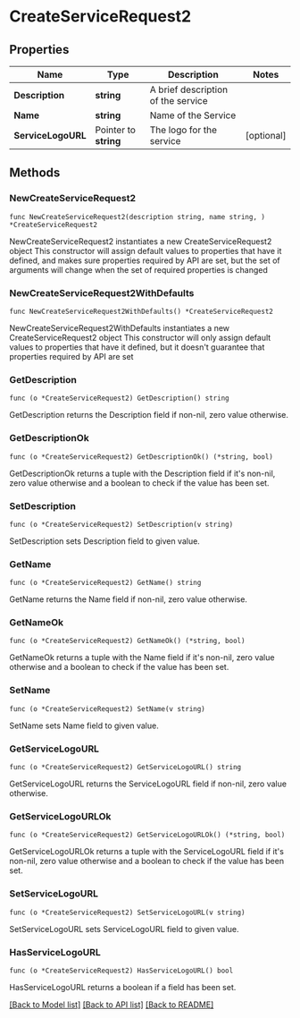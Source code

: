 # CreateServiceRequest2

## Properties

Name | Type | Description | Notes
------------ | ------------- | ------------- | -------------
**Description** | **string** | A brief description of the service | 
**Name** | **string** | Name of the Service | 
**ServiceLogoURL** | Pointer to **string** | The logo for the service | [optional] 

## Methods

### NewCreateServiceRequest2

`func NewCreateServiceRequest2(description string, name string, ) *CreateServiceRequest2`

NewCreateServiceRequest2 instantiates a new CreateServiceRequest2 object
This constructor will assign default values to properties that have it defined,
and makes sure properties required by API are set, but the set of arguments
will change when the set of required properties is changed

### NewCreateServiceRequest2WithDefaults

`func NewCreateServiceRequest2WithDefaults() *CreateServiceRequest2`

NewCreateServiceRequest2WithDefaults instantiates a new CreateServiceRequest2 object
This constructor will only assign default values to properties that have it defined,
but it doesn't guarantee that properties required by API are set

### GetDescription

`func (o *CreateServiceRequest2) GetDescription() string`

GetDescription returns the Description field if non-nil, zero value otherwise.

### GetDescriptionOk

`func (o *CreateServiceRequest2) GetDescriptionOk() (*string, bool)`

GetDescriptionOk returns a tuple with the Description field if it's non-nil, zero value otherwise
and a boolean to check if the value has been set.

### SetDescription

`func (o *CreateServiceRequest2) SetDescription(v string)`

SetDescription sets Description field to given value.


### GetName

`func (o *CreateServiceRequest2) GetName() string`

GetName returns the Name field if non-nil, zero value otherwise.

### GetNameOk

`func (o *CreateServiceRequest2) GetNameOk() (*string, bool)`

GetNameOk returns a tuple with the Name field if it's non-nil, zero value otherwise
and a boolean to check if the value has been set.

### SetName

`func (o *CreateServiceRequest2) SetName(v string)`

SetName sets Name field to given value.


### GetServiceLogoURL

`func (o *CreateServiceRequest2) GetServiceLogoURL() string`

GetServiceLogoURL returns the ServiceLogoURL field if non-nil, zero value otherwise.

### GetServiceLogoURLOk

`func (o *CreateServiceRequest2) GetServiceLogoURLOk() (*string, bool)`

GetServiceLogoURLOk returns a tuple with the ServiceLogoURL field if it's non-nil, zero value otherwise
and a boolean to check if the value has been set.

### SetServiceLogoURL

`func (o *CreateServiceRequest2) SetServiceLogoURL(v string)`

SetServiceLogoURL sets ServiceLogoURL field to given value.

### HasServiceLogoURL

`func (o *CreateServiceRequest2) HasServiceLogoURL() bool`

HasServiceLogoURL returns a boolean if a field has been set.


[[Back to Model list]](../README.md#documentation-for-models) [[Back to API list]](../README.md#documentation-for-api-endpoints) [[Back to README]](../README.md)


